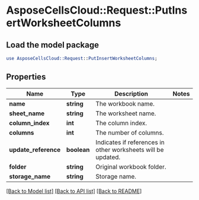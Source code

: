 # AsposeCellsCloud::Request::PutInsertWorksheetColumns 

## Load the model package
```perl
use AsposeCellsCloud::Request::PutInsertWorksheetColumns;
```

## Properties
Name | Type | Description | Notes
------------ | ------------- | ------------- | -------------
**name** | **string** | The workbook name. |
**sheet_name** | **string** | The worksheet name. |
**column_index** | **int** | The column index. |
**columns** | **int** | The number of columns. |
**update_reference** | **boolean** | Indicates if references in other worksheets will be updated. |
**folder** | **string** | Original workbook folder. |
**storage_name** | **string** | Storage name. |  

[[Back to Model list]](../README.md#documentation-for-requests) [[Back to API list]](../README.md#documentation-for-api-endpoints) [[Back to README]](../README.md)

